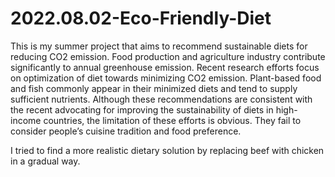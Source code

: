 # 2022.08.02-Eco-Friendly-Diet
This is my summer project that aims to recommend sustainable diets for reducing CO2 emission. 
Food production and agriculture industry contribute significantly to annual greenhouse emission. Recent research efforts focus on optimization of diet towards minimizing CO2 emission. Plant-based food and fish commonly appear in their minimized diets and tend to supply sufficient nutrients. Although these recommendations are consistent with the recent advocating for improving the sustainability of diets in high-income countries, the limitation of these efforts is obvious. They fail to consider people’s cuisine tradition and food preference. 


I tried to find a more realistic dietary solution by replacing beef with chicken in a gradual way. 
